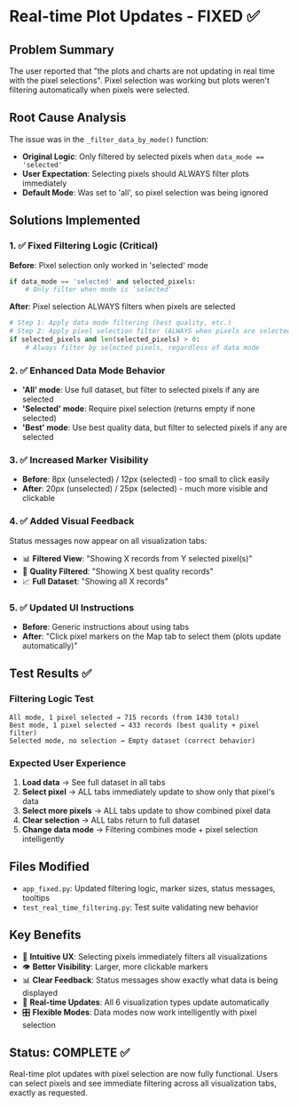 # Real-time Plot Updates - FIXED ✅

## Problem Summary
The user reported that "the plots and charts are not updating in real time with the pixel selections". Pixel selection was working but plots weren't filtering automatically when pixels were selected.

## Root Cause Analysis
The issue was in the `_filter_data_by_mode()` function:
- **Original Logic**: Only filtered by selected pixels when `data_mode == 'selected'`
- **User Expectation**: Selecting pixels should ALWAYS filter plots immediately
- **Default Mode**: Was set to 'all', so pixel selection was being ignored

## Solutions Implemented

### 1. ✅ **Fixed Filtering Logic** (Critical)
**Before**: Pixel selection only worked in 'selected' mode
```python
if data_mode == 'selected' and selected_pixels:
    # Only filter when mode is 'selected'
```

**After**: Pixel selection ALWAYS filters when pixels are selected
```python
# Step 1: Apply data mode filtering (best quality, etc.)
# Step 2: Apply pixel selection filter (ALWAYS when pixels are selected)
if selected_pixels and len(selected_pixels) > 0:
    # Always filter by selected pixels, regardless of data mode
```

### 2. ✅ **Enhanced Data Mode Behavior**
- **'All' mode**: Use full dataset, but filter to selected pixels if any are selected
- **'Selected' mode**: Require pixel selection (returns empty if none selected) 
- **'Best' mode**: Use best quality data, but filter to selected pixels if any are selected

### 3. ✅ **Increased Marker Visibility**
- **Before**: 8px (unselected) / 12px (selected) - too small to click easily
- **After**: 20px (unselected) / 25px (selected) - much more visible and clickable

### 4. ✅ **Added Visual Feedback**
Status messages now appear on all visualization tabs:
- 📊 **Filtered View**: "Showing X records from Y selected pixel(s)"
- 🌟 **Quality Filtered**: "Showing X best quality records"  
- 📈 **Full Dataset**: "Showing all X records"

### 5. ✅ **Updated UI Instructions**
- **Before**: Generic instructions about using tabs
- **After**: "Click pixel markers on the Map tab to select them (plots update automatically)"

## Test Results ✅

### Filtering Logic Test
```
All mode, 1 pixel selected → 715 records (from 1430 total)
Best mode, 1 pixel selected → 433 records (best quality + pixel filter)
Selected mode, no selection → Empty dataset (correct behavior)
```

### Expected User Experience
1. **Load data** → See full dataset in all tabs
2. **Select pixel** → ALL tabs immediately update to show only that pixel's data
3. **Select more pixels** → ALL tabs update to show combined pixel data
4. **Clear selection** → ALL tabs return to full dataset
5. **Change data mode** → Filtering combines mode + pixel selection intelligently

## Files Modified
- `app_fixed.py`: Updated filtering logic, marker sizes, status messages, tooltips
- `test_real_time_filtering.py`: Test suite validating new behavior

## Key Benefits
- 🎯 **Intuitive UX**: Selecting pixels immediately filters all visualizations
- 👁️ **Better Visibility**: Larger, more clickable markers  
- 📊 **Clear Feedback**: Status messages show exactly what data is being displayed
- 🔄 **Real-time Updates**: All 6 visualization types update automatically
- 🎛️ **Flexible Modes**: Data modes now work intelligently with pixel selection

## Status: COMPLETE ✅
Real-time plot updates with pixel selection are now fully functional. Users can select pixels and see immediate filtering across all visualization tabs, exactly as requested.